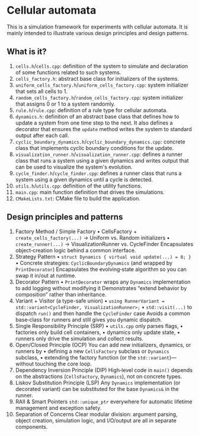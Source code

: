 # Cellular automata

This is a simulation framework for experiments with cellular automata.  It is
mainly intended to illustrate various design principles and design patterns.


## What is it?

1. `cells.h`/`cells.cpp`: definition of the system to simulate and declaration
   of some functions related to such systems.
1. `cells_factory.h`: abstract base class for initializers of the systems.
1. `uniform_cells_factory.h`/`uniform_cells_factory.cpp`: system initializer
   that sets all cells to 1.
1. `random_cells_factory.h`/`random_cells_factory.cpp`: system initializer that
   assigns 0 or 1 to a system randomly.
1. `rule.h`/`rule.cpp`: definition of a rule type for cellular automata.
1. `dynamics.h`: definition of an abstract base class that defines how to
   update a system from one time step to the next.  It also defines a decorator
   that ensures the `update` method writes the system to standard output after
   each call.
1. `cyclic_boundary_dynamics.h`/`cyclic_boundary_dynamics.cpp`: concrete class
   that implements cyclic boundary conditions for the update.
1. `visualization_runner.h`/`visualization_runner.cpp`: defines a runner class
   that runs a system using a given dynamics and writes output that can be used
   to visualize the system's evolution.
1. `cycle_finder.h`/`cycle_finder.cpp`: defines a runner class that runs a
   system using a given dynamics until a cycle is detected.
1. `utils.h`/`utils.cpp`: definition of the utility functions.
1. `main.cpp`: main function definition that drives the simulations.
1. `CMakeLists.txt`: CMake file to build the application.


## Design principles and patterns

1. Factory Method / Simple Factory
   • CellsFactory + `create_cells_factory(...)` → Uniform vs. Random initializers
   • `create_runner(...)` → VisualizationRunner vs. CycleFinder
   Encapsulates object‐creation logic behind a common interface.
2. Strategy Pattern
   • `struct Dynamics { virtual void update(...) = 0; }`
   • Concrete strategies: `CyclicBoundaryDynamics` (and wrapped by `PrintDecorator`)
   Encapsulates the evolving‐state algorithm so you can swap it in/out at runtime.
3. Decorator Pattern
   • `PrintDecorator` wraps any `Dynamics` implementation to add logging without modifying it
   Demonstrates “extend behavior by composition” rather than inheritance.
4. Variant + Visitor (a type-safe union)
   • `using RunnerVariant = std::variant<CycleFinder, VisualizationRunner>;`
   • `std::visit(...)` to dispatch `run()` and then handle the `CycleFinder` case
   Avoids a common base‐class for runners and still gives you dynamic dispatch.
5. Single Responsibility Principle (SRP)
   • `utils.cpp` only parses flags,
   • factories only build cell containers,
   • dynamics only update state,
   • runners only drive the simulation and collect results.
6. Open/Closed Principle (OCP)
   You can add new initializers, dynamics, or runners by
   • defining a new `CellsFactory` subclass or `Dynamics` subclass,
   • extending the factory function (or the `std::variant`)—without touching the core loop.
7. Dependency Inversion Principle (DIP)
   High‐level code in `main()` depends on the abstractions (`CellsFactory`, `Dynamics`), not on concrete types.
8. Liskov Substitution Principle (LSP)
   Any `Dynamics` implementation (or decorated variant) can be substituted for the base `Dynamics&` in the runner.
9. RAII & Smart Pointers
   `std::unique_ptr` everywhere for automatic lifetime management and exception safety.
10. Separation of Concerns
       Clear modular division: argument parsing, object creation, simulation logic, and I/O/output are all in separate components.
